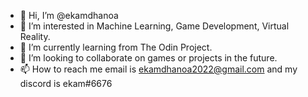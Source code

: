 - 👋 Hi, I’m @ekamdhanoa
- 👀 I’m interested in Machine Learning, Game Development, Virtual Reality.
- 🌱 I’m currently learning from The Odin Project.
- 💞️ I’m looking to collaborate on games or projects in the future.
- 📫 How to reach me email is ekamdhanoa2022@gmail.com and my discord is ekam#6676

<!---
ekamdhanoa/ekamdhanoa is a ✨ special ✨ repository because its `README.md` (this file) appears on your GitHub profile.
You can click the Preview link to take a look at your changes.
--->
